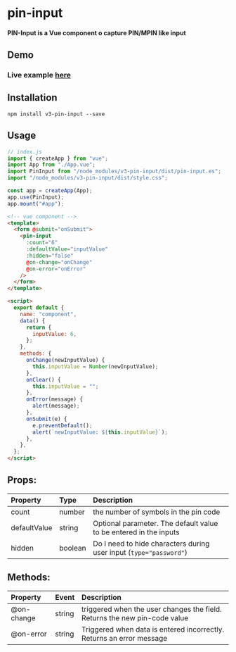 # pin-input
#### PIN-Input is a Vue component o capture PIN/MPIN like input

## Demo
### Live example [here](https://codesandbox.io/p/github/lilSvensken/pin-input/)

## Installation
```
npm install v3-pin-input --save
```

## Usage
```js
// index.js
import { createApp } from "vue";
import App from "./App.vue";
import PinInput from "/node_modules/v3-pin-input/dist/pin-input.es";
import "/node_modules/v3-pin-input/dist/style.css";

const app = createApp(App);
app.use(PinInput);
app.mount("#app");
```
```html
<!-- vue component -->
<template>
  <form @submit="onSubmit">
    <pin-input
      :count="6"
      :defaultValue="inputValue"
      :hidden="false"
      @on-change="onChange"
      @on-error="onError"
    />
  </form>
</template>

<script>
  export default {
    name: "component",
    data() {
      return {
        inputValue: 6,
      };
    },
    methods: {
      onChange(newInputValue) {
        this.inputValue = Number(newInputValue);
      },
      onClear() {
        this.inputValue = "";
      },
      onError(message) {
        alert(message);
      },
      onSubmit(e) {
        e.preventDefault();
        alert(`newInputValue: ${this.inputValue}`);
      },
    },
  };
</script>
```

## Props:

| Property                | Type    | Description                                                         |
|:------------------------|:--------|:--------------------------------------------------------------------|
| count                   | number  | the number of symbols in the pin code                               |
| defaultValue            | string  | Optional parameter. The default value to be entered in the inputs   |
| hidden                  | boolean | Do I need to hide characters during user input (`type="password"`)  |

## Methods:

| Property   | Event   | Description                                                               |
|:-----------|:--------|:--------------------------------------------------------------------------|
| @on-change | string  | triggered when the user changes the field. Returns the new pin-code value |
| @on-error  | string  | Triggered when data is entered incorrectly. Returns an error message      |
